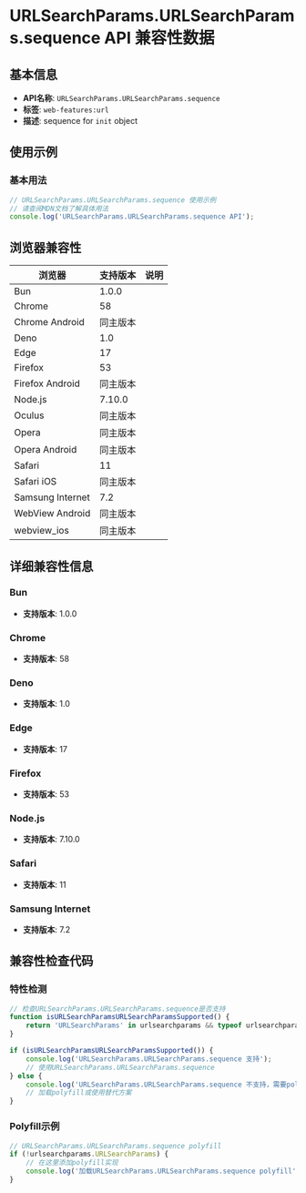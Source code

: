 # URLSearchParams.URLSearchParams.sequence API 兼容性数据

## 基本信息

- **API名称**: `URLSearchParams.URLSearchParams.sequence`
- **标签**: `web-features:url`
- **描述**: sequence for `init` object

## 使用示例

### 基本用法

```javascript
// URLSearchParams.URLSearchParams.sequence 使用示例
// 请查阅MDN文档了解具体用法
console.log('URLSearchParams.URLSearchParams.sequence API');
```

## 浏览器兼容性

| 浏览器 | 支持版本 | 说明 |
|--------|----------|------|
| Bun | 1.0.0 |  |
| Chrome | 58 |  |
| Chrome Android | 同主版本 |  |
| Deno | 1.0 |  |
| Edge | 17 |  |
| Firefox | 53 |  |
| Firefox Android | 同主版本 |  |
| Node.js | 7.10.0 |  |
| Oculus | 同主版本 |  |
| Opera | 同主版本 |  |
| Opera Android | 同主版本 |  |
| Safari | 11 |  |
| Safari iOS | 同主版本 |  |
| Samsung Internet | 7.2 |  |
| WebView Android | 同主版本 |  |
| webview_ios | 同主版本 |  |

## 详细兼容性信息

### Bun

- **支持版本**: 1.0.0

### Chrome

- **支持版本**: 58

### Deno

- **支持版本**: 1.0

### Edge

- **支持版本**: 17

### Firefox

- **支持版本**: 53

### Node.js

- **支持版本**: 7.10.0

### Safari

- **支持版本**: 11

### Samsung Internet

- **支持版本**: 7.2

## 兼容性检查代码

### 特性检测

```javascript
// 检查URLSearchParams.URLSearchParams.sequence是否支持
function isURLSearchParamsURLSearchParamsSupported() {
    return 'URLSearchParams' in urlsearchparams && typeof urlsearchparams.URLSearchParams === 'function';
}

if (isURLSearchParamsURLSearchParamsSupported()) {
    console.log('URLSearchParams.URLSearchParams.sequence 支持');
    // 使用URLSearchParams.URLSearchParams.sequence
} else {
    console.log('URLSearchParams.URLSearchParams.sequence 不支持，需要polyfill');
    // 加载polyfill或使用替代方案
}
```

### Polyfill示例

```javascript
// URLSearchParams.URLSearchParams.sequence polyfill
if (!urlsearchparams.URLSearchParams) {
    // 在这里添加polyfill实现
    console.log('加载URLSearchParams.URLSearchParams.sequence polyfill');
}
```

